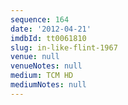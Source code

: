 ```yaml
---
sequence: 164
date: '2012-04-21'
imdbId: tt0061810
slug: in-like-flint-1967
venue: null
venueNotes: null
medium: TCM HD
mediumNotes: null
---
```


